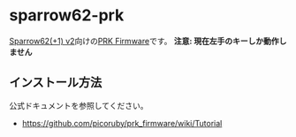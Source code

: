 # sparrow62-prk

[Sparrow62(+1) v2](https://booth.pm/ja/items/3828479)向けの[PRK Firmware](https://github.com/picoruby/prk_firmware/)です。
**注意: 現在左手のキーしか動作しません**

## インストール方法

公式ドキュメントを参照してください。
* https://github.com/picoruby/prk_firmware/wiki/Tutorial
